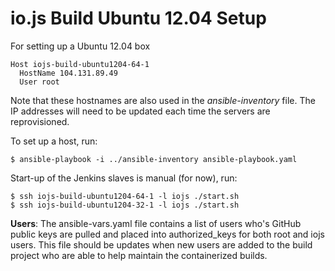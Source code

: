 # io.js Build Ubuntu 12.04 Setup

For setting up a Ubuntu 12.04 box

```text
Host iojs-build-ubuntu1204-64-1
  HostName 104.131.89.49
  User root
```

Note that these hostnames are also used in the *ansible-inventory* file. The IP addresses will need to be updated each time the servers are reprovisioned.

To set up a host, run:

```text
$ ansible-playbook -i ../ansible-inventory ansible-playbook.yaml
```

Start-up of the Jenkins slaves is manual (for now), run:

```text
$ ssh iojs-build-ubuntu1204-64-1 -l iojs ./start.sh
$ ssh iojs-build-ubuntu1204-32-1 -l iojs ./start.sh
``` 

**Users**: The ansible-vars.yaml file contains a list of users who's GitHub public keys are pulled and placed into authorized_keys for both root and iojs users. This file should be updates when new users are added to the build project who are able to help maintain the containerized builds.
